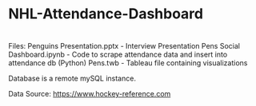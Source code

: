 # NHL-Attendance-Dashboard
#


Files:
Penguins Presentation.pptx - Interview Presentation
Pens Social Dashboard.ipynb - Code to scrape attendance data and insert into attendance db (Python)
Pens.twb - Tableau file containing visualizations


Database is a remote mySQL instance.




Data Source: https://www.hockey-reference.com
